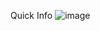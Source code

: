 Quick Info
![image](https://github.com/user-attachments/assets/30f3fc9f-9275-4fdc-a350-448d1e308ac1)
